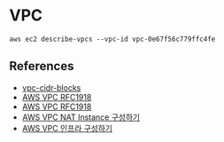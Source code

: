 # VPC 

``` 
aws ec2 describe-vpcs --vpc-id vpc-0e67f56c779ffc4fe
```

## References 

- [vpc-cidr-blocks](https://docs.aws.amazon.com/vpc/latest/userguide/vpc-cidr-blocks.html)
- [AWS VPC RFC1918](https://linuxer.name/2020/05/aws-vpc-rfc1918/)
- [AWS VPC RFC1918](https://dangerzo.tistory.com/54)
- [AWS VPC NAT Instance 구성하기](https://deoking.tistory.com/25)
- [AWS VPC 인프라 구성하기](https://deoking.tistory.com/21)